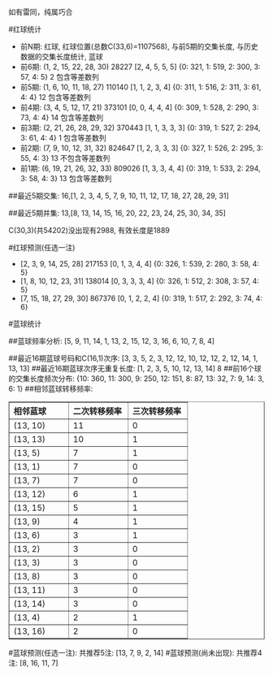 <!-- 
.. title: 双色球2011076期(2011-07-03)数据分析报告
.. slug: slott-2011076-2011-07-03-report
.. date: 2011-07-04 08:00:00 UTC+08:00
.. tags: Lottery
.. link: 
.. description: 
.. type: text
-->

如有雷同，纯属巧合

<!-- TEASER_END-->

#红球统计

- 前N期: 红球, 红球位置(总数C(33,6)=1107568), 与前5期的交集长度, 与历史数据的交集长度统计, 蓝球
- 前6期: (1, 2, 15, 22, 28, 30) 28227 [2, 4, 5, 5, 5] {0: 321, 1: 519, 2: 300, 3: 57, 4: 5} 2 包含等差数列
- 前5期: (1, 6, 10, 11, 18, 27) 110140 [1, 1, 2, 3, 4] {0: 311, 1: 516, 2: 311, 3: 61, 4: 4} 12 包含等差数列
- 前4期: (3, 4, 5, 12, 17, 21) 373101 [0, 0, 4, 4, 4] {0: 309, 1: 528, 2: 290, 3: 73, 4: 4} 14 包含等差数列
- 前3期: (2, 21, 26, 28, 29, 32) 370443 [1, 1, 3, 3, 3] {0: 319, 1: 527, 2: 294, 3: 61, 4: 4} 1 包含等差数列
- 前2期: (7, 9, 10, 12, 31, 32) 824647 [1, 2, 3, 3, 3] {0: 327, 1: 526, 2: 295, 3: 55, 4: 3} 13 不包含等差数列
- 前1期: (6, 19, 21, 26, 32, 33) 809026 [1, 3, 3, 4, 4] {0: 319, 1: 533, 2: 294, 3: 58, 4: 3} 13 包含等差数列

##最近5期交集:
16,[1, 2, 3, 4, 5, 7, 9, 10, 11, 12, 17, 18, 27, 28, 29, 31]

##最近5期并集:
13,[8, 13, 14, 15, 16, 20, 22, 23, 24, 25, 30, 34, 35]

C(30,3)(共54202)没出现有2988, 
有效长度是1889

#红球预测(任选一注)

- [2, 3, 9, 14, 25, 28] 217153 [0, 1, 3, 4, 4] {0: 326, 1: 539, 2: 280, 3: 58, 4: 5}
- [1, 8, 10, 12, 23, 31] 138014 [0, 3, 3, 3, 4] {0: 326, 1: 512, 2: 308, 3: 57, 4: 5}
- [7, 15, 18, 27, 29, 30] 867376 [0, 1, 2, 2, 4] {0: 319, 1: 517, 2: 292, 3: 74, 4: 6}

#蓝球统计

##蓝球频率分析:
[5, 9, 11, 14, 1, 13, 2, 15, 12, 3, 16, 6, 10, 7, 8, 4]

##最近16期蓝球号码和C(16,1)次序:
[3, 3, 5, 2, 3, 12, 12, 10, 12, 12, 2, 12, 14, 1, 13, 13]
##最近16期蓝球次序无重复长度:
[1, 2, 3, 5, 10, 12, 13, 14] 8
##前16个球的交集长度频次分布:
{10: 360, 11: 300, 9: 250, 12: 151, 8: 87, 13: 32, 7: 9, 14: 3, 6: 1}
##相邻蓝球转移频率:
<table border="1" class="table table-striped dataframe">
  <thead>
    <tr style="text-align: left;">
      <th style="min-width: 100px;">相邻蓝球</th>
      <th style="min-width: 100px;">二次转移频率</th>
      <th style="min-width: 100px;">三次转移频率</th>
    </tr>
  </thead>
  <tbody>
    <tr>
      <td> (13, 10)</td>
      <td> 11</td>
      <td> 0</td>
    </tr>
    <tr>
      <td> (13, 13)</td>
      <td> 10</td>
      <td> 1</td>
    </tr>
    <tr>
      <td>  (13, 5)</td>
      <td>  7</td>
      <td> 1</td>
    </tr>
    <tr>
      <td>  (13, 1)</td>
      <td>  7</td>
      <td> 0</td>
    </tr>
    <tr>
      <td>  (13, 7)</td>
      <td>  7</td>
      <td> 0</td>
    </tr>
    <tr>
      <td> (13, 12)</td>
      <td>  6</td>
      <td> 1</td>
    </tr>
    <tr>
      <td> (13, 15)</td>
      <td>  5</td>
      <td> 1</td>
    </tr>
    <tr>
      <td>  (13, 9)</td>
      <td>  4</td>
      <td> 1</td>
    </tr>
    <tr>
      <td>  (13, 6)</td>
      <td>  3</td>
      <td> 1</td>
    </tr>
    <tr>
      <td>  (13, 2)</td>
      <td>  3</td>
      <td> 0</td>
    </tr>
    <tr>
      <td>  (13, 3)</td>
      <td>  3</td>
      <td> 0</td>
    </tr>
    <tr>
      <td>  (13, 8)</td>
      <td>  3</td>
      <td> 0</td>
    </tr>
    <tr>
      <td> (13, 11)</td>
      <td>  3</td>
      <td> 0</td>
    </tr>
    <tr>
      <td> (13, 14)</td>
      <td>  3</td>
      <td> 0</td>
    </tr>
    <tr>
      <td>  (13, 4)</td>
      <td>  2</td>
      <td> 1</td>
    </tr>
    <tr>
      <td> (13, 16)</td>
      <td>  2</td>
      <td> 0</td>
    </tr>
  </tbody>
</table>
#蓝球预测(任选一注):
共推荐5注: [13, 7, 9, 2, 14]
#蓝球预测(尚未出现):
共推荐4注: [8, 16, 11, 7]

